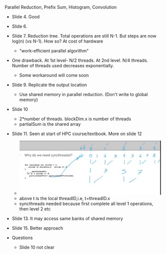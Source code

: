 Parallel Reduction, Prefix Sum, Histogram, Convolution
* Slide 4. Good
* Slide 6.
* Slide 7. Reduction tree. Total operations are still N-1. But steps are now log(n) (vs N-1). How so? At cost of hardware
  * "work-efficient parallel algorithm"
* One drawback. At 1st level- N/2 threads. At 2nd level. N/4 threads. Number of threads used decreases exponentially.
  * Some workaround will come soon
* Slide 9. Replicate the output location
  * Use shared memory in parallel reduction. (Don't write to global memory)
* Slide 10
  * 2*number of threads. blockDim.x is number of threads
  * partialSum is the shared array
* Slide 11. Seen at start of HPC course/textbook. More on slide 12
  * ![](images/1.png)
  * above t is the local threadID,i.e, t=threadID.x
  * syncthreads needed because first complete all level 1 operations, then level 2 etc
* Slide 13. It may access same banks of shared memory
* Slide 15. Better approach


* Questions
  * Slide 10 not clear
